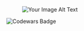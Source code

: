
<div align="center">
  <div style="display: flex; justify-content: space-between; align-items: center;">
    <div style="width: 45%;">
      <img src="https://user-images.githubusercontent.com/74038190/216122041-518ac897-8d92-4c6b-9b3f-ca01dcaf38ee.png" alt="Your Image Alt Text" style="max-width: 100%;">
    </div>
  </div>
</div>

![Codewars Badge](https://www.codewars.com/users/OstapMaksymiv/badges/micro)

